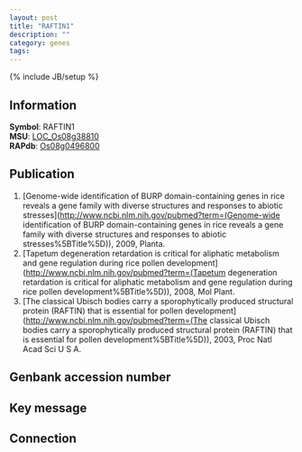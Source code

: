 ```yaml
---
layout: post
title: "RAFTIN1"
description: ""
category: genes
tags: 
---
```

{% include JB/setup %}

## Information
__Symbol__: RAFTIN1  
__MSU__: [LOC_Os08g38810](http://rice.plantbiology.msu.edu/cgi-bin/ORF_infopage.cgi?orf=LOC_Os08g38810)  
__RAPdb__: [Os08g0496800](http://rapdb.dna.affrc.go.jp/viewer/gbrowse_details/irgsp1?name=Os08g0496800)  

## Publication
1. [Genome-wide identification of BURP domain-containing genes in rice reveals a gene family with diverse structures and responses to abiotic stresses](http://www.ncbi.nlm.nih.gov/pubmed?term=(Genome-wide identification of BURP domain-containing genes in rice reveals a gene family with diverse structures and responses to abiotic stresses%5BTitle%5D)), 2009, Planta.
2. [Tapetum degeneration retardation is critical for aliphatic metabolism and gene regulation during rice pollen development](http://www.ncbi.nlm.nih.gov/pubmed?term=(Tapetum degeneration retardation is critical for aliphatic metabolism and gene regulation during rice pollen development%5BTitle%5D)), 2008, Mol Plant.
3. [The classical Ubisch bodies carry a sporophytically produced structural protein (RAFTIN) that is essential for pollen development](http://www.ncbi.nlm.nih.gov/pubmed?term=(The classical Ubisch bodies carry a sporophytically produced structural protein (RAFTIN) that is essential for pollen development%5BTitle%5D)), 2003, Proc Natl Acad Sci U S A.

## Genbank accession number

## Key message

## Connection


